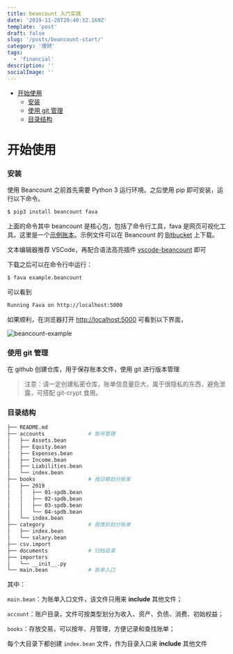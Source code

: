 ```yaml
---
title: beancount 入门实践
date: '2019-11-20T20:40:32.169Z'
template: 'post'
draft: false
slug: '/posts/beancount-start/'
category: '理财'
tags:
  - 'financial'
description: ''
socialImage: ''
---
```


- [开始使用](#%e5%bc%80%e5%a7%8b%e4%bd%bf%e7%94%a8)
    - [安装](#%e5%ae%89%e8%a3%85)
    - [使用 git 管理](#%e4%bd%bf%e7%94%a8-git-%e7%ae%a1%e7%90%86)
    - [目录结构](#%e7%9b%ae%e5%bd%95%e7%bb%93%e6%9e%84)

# 开始使用

### 安装

使用 Beancount 之前首先需要 Python 3 运行环境。之后使用 pip 即可安装，运行以下命令。

```zsh
$ pip3 install beancount fava
```

上面的命令其中 beancount 是核心包，包括了命令行工具，fava 是网页可视化工具。这里是一个[示例账本](https://fava.pythonanywhere.com/huge-example-file/balance_sheet/)。示例文件可以在 Beancount 的 [Bitbucket](https://bitbucket.org/blais/beancount/src/default/examples/) 上下载。

文本编辑器推荐 VSCode，再配合语法高亮插件 [vscode-beancount](https://github.com/Lencerf/vscode-beancount) 即可

下载之后可以在命令行中运行：

```zsh
$ fava example.beancount
```

可以看到

```zsh
Running Fava on http://localhost:5000
```

如果顺利，在浏览器打开 [http://localhost:5000](http://localhost:8000) 可看到以下界面，

![beancount-example](/media/beancount-example.jpg)

### 使用 git 管理

在 github 创建仓库，用于保存账本文件，使用 git 进行版本管理

> 注意：请一定创建私密仓库，账单信息量巨大，属于很隐私的东西，避免泄露，可搭配 git-crypt 食用。

### 目录结构

```zsh
├── README.md
├── accounts              # 账号管理
│   ├── Assets.bean
│   ├── Equity.bean
│   ├── Expenses.bean
│   ├── Income.bean
│   ├── Liabilities.bean
│   └── index.bean
├── books                 # 按日期划分账单
│   ├── 2019
│   │   ├── 01-spdb.bean
│   │   ├── 02-spdb.bean
│   │   ├── 03-spdb.bean
│   │   └── 04-spdb.bean
│   └── index.bean
├── category              # 按类别划分账单
│   ├── index.bean
│   └── salary.bean
├── csv.import
├── documents             # 归档目录
├── importers
│   └── __init__.py
└── main.bean             # 账单入口
```

其中：

`main.bean`：为账单入口文件，该文件只用来 **include** 其他文件；

`account`：账户目录，文件可按类型划分为收入、资产、负债、消费、初始权益；

`books`：存放交易，可以按年、月管理，方便记录和查找账单；

每个大目录下都创建 `index.bean` 文件，作为目录入口来 **include** 其他文件

<!-- # 基本语法

> 以下只是一些经常使用到基本语法，完整语法查看文档：[Beancount Language Syntax](https://docs.google.com/document/d/1wAMVrKIA2qtRGmoVDSUBJGmYZSygUaR0uOMW1GV3YE0/edit) -->
